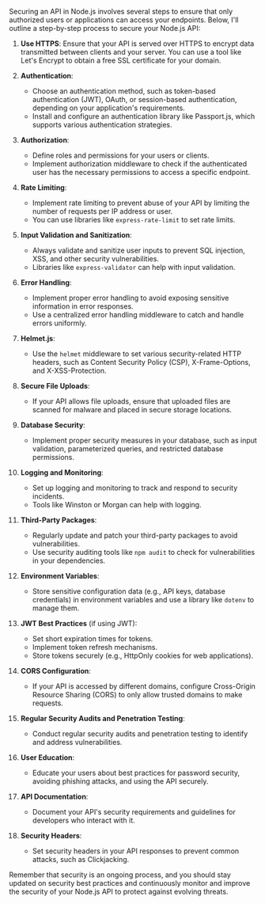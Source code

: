 Securing an API in Node.js involves several steps to ensure that only authorized users or applications can access your endpoints. Below, I'll outline a step-by-step process to secure your Node.js API:

1. **Use HTTPS**: Ensure that your API is served over HTTPS to encrypt data transmitted between clients and your server. You can use a tool like Let's Encrypt to obtain a free SSL certificate for your domain.

2. **Authentication**:
   - Choose an authentication method, such as token-based authentication (JWT), OAuth, or session-based authentication, depending on your application's requirements.
   - Install and configure an authentication library like Passport.js, which supports various authentication strategies.

3. **Authorization**:
   - Define roles and permissions for your users or clients.
   - Implement authorization middleware to check if the authenticated user has the necessary permissions to access a specific endpoint.

4. **Rate Limiting**:
   - Implement rate limiting to prevent abuse of your API by limiting the number of requests per IP address or user.
   - You can use libraries like `express-rate-limit` to set rate limits.

5. **Input Validation and Sanitization**:
   - Always validate and sanitize user inputs to prevent SQL injection, XSS, and other security vulnerabilities.
   - Libraries like `express-validator` can help with input validation.

6. **Error Handling**:
   - Implement proper error handling to avoid exposing sensitive information in error responses.
   - Use a centralized error handling middleware to catch and handle errors uniformly.

7. **Helmet.js**:
   - Use the `helmet` middleware to set various security-related HTTP headers, such as Content Security Policy (CSP), X-Frame-Options, and X-XSS-Protection.

8. **Secure File Uploads**:
   - If your API allows file uploads, ensure that uploaded files are scanned for malware and placed in secure storage locations.

9. **Database Security**:
   - Implement proper security measures in your database, such as input validation, parameterized queries, and restricted database permissions.

10. **Logging and Monitoring**:
    - Set up logging and monitoring to track and respond to security incidents.
    - Tools like Winston or Morgan can help with logging.

11. **Third-Party Packages**:
    - Regularly update and patch your third-party packages to avoid vulnerabilities.
    - Use security auditing tools like `npm audit` to check for vulnerabilities in your dependencies.

12. **Environment Variables**:
    - Store sensitive configuration data (e.g., API keys, database credentials) in environment variables and use a library like `dotenv` to manage them.

13. **JWT Best Practices** (if using JWT):
    - Set short expiration times for tokens.
    - Implement token refresh mechanisms.
    - Store tokens securely (e.g., HttpOnly cookies for web applications).

14. **CORS Configuration**:
    - If your API is accessed by different domains, configure Cross-Origin Resource Sharing (CORS) to only allow trusted domains to make requests.

15. **Regular Security Audits and Penetration Testing**:
    - Conduct regular security audits and penetration testing to identify and address vulnerabilities.

16. **User Education**:
    - Educate your users about best practices for password security, avoiding phishing attacks, and using the API securely.

17. **API Documentation**:
    - Document your API's security requirements and guidelines for developers who interact with it.

18. **Security Headers**:
    - Set security headers in your API responses to prevent common attacks, such as Clickjacking.

Remember that security is an ongoing process, and you should stay updated on security best practices and continuously monitor and improve the security of your Node.js API to protect against evolving threats.